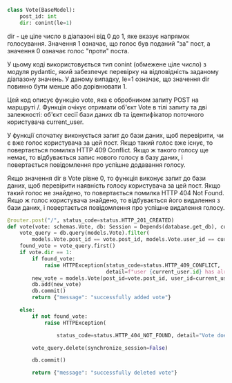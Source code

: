 

```python
class Vote(BaseModel):
    post_id: int
    dir: conint(le=1)
```

dir - це ціле число в діапазоні від 0 до 1, яке вказує напрямок голосування. Значення 1 означає, що голос був поданий
"за" пост, а значення 0 означає голос "проти" поста.

У цьому коді використовується тип conint (обмежене ціле число) з модуля pydantic, який забезпечує перевірку на
відповідність заданому діапазону значень. У даному випадку, le=1 означає, що значення dir повинно бути менше
або дорівнювати 1.

Цей код описує функцію vote, яка є обробником запиту POST на маршруті /. Функція очікує отримати об'єкт Vote в тілі 
запиту та дві залежності: об'єкт сесії бази даних db та ідентифікатор поточного користувача current_user.

У функції спочатку виконується запит до бази даних, щоб перевірити, чи є вже голос користувача за цей пост. Якщо такий
голос вже існує, то повертається помилка HTTP 409 Conflict. Якщо ж такого голосу ще немає, то відбувається запис нового
голосу в базу даних, і повертається повідомлення про успішне додавання голосу.

Якщо значення dir в Vote рівне 0, то функція виконує запит до бази даних, щоб перевірити наявність голосу користувача
за цей пост. Якщо такий голос не знайдено, то повертається помилка HTTP 404 Not Found. Якщо ж голос користувача знайдено,
то відбувається його видалення з бази даних, і повертається повідомлення про успішне видалення голосу.

```python
@router.post("/", status_code=status.HTTP_201_CREATED)
def vote(vote: schemas.Vote, db: Session = Depends(database.get_db), current_user: int = Depends(oauth2.get_current_user)):
    vote_query = db.query(models.Vote).filter(
        models.Vote.post_id == vote.post_id, models.Vote.user_id == current_user.id)
    found_vote = vote_query.first()
    if vote.dir == 1:
        if found_vote:
            raise HTTPException(status_code=status.HTTP_409_CONFLICT,
                                detail=f"user {current_user.id} has alredy voted on post {vote.post_id}")
        new_vote = models.Vote(post_id=vote.post_id, user_id=current_user.id)
        db.add(new_vote)
        db.commit()
        return {"message": "successfully added vote"}

    else:
        if not found_vote:
            raise HTTPException(

                status_code=status.HTTP_404_NOT_FOUND, detail="Vote does not exist")

        vote_query.delete(synchronize_session=False)

        db.commit()

        return {"message": "successfully deleted vote"}
```